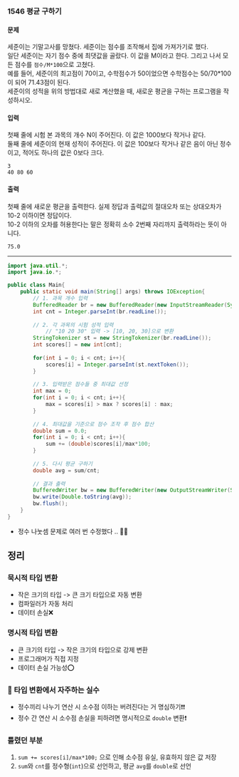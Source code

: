 ### 1546 평균 구하기
#### 문제
세준이는 기말고사를 망쳤다. 
세준이는 점수를 조작해서 집에 가져가기로 했다.   
일단 세준이는 자기 점수 중에 최댓값을 골랐다. 
이 값을 M이라고 한다. 그리고 나서 모든 점수를 `점수/M*100`으로 고쳤다.  
예를 들어, 세준이의 최고점이 70이고, 수학점수가 50이었으면 수학점수는 50/70*100이 되어 71.43점이 된다.    
세준이의 성적을 위의 방법대로 새로 계산했을 때, 새로운 평균을 구하는 프로그램을 작성하시오.  

#### 입력
첫째 줄에 시험 본 과목의 개수 N이 주어진다. 이 값은 1000보다 작거나 같다.  
둘째 줄에 세준이의 현재 성적이 주어진다. 이 값은 100보다 작거나 같은 음이 아닌 정수이고, 적어도 하나의 값은 0보다 크다.  
```
3
40 80 60
```

#### 출력
첫째 줄에 새로운 평균을 출력한다. 실제 정답과 출력값의 절대오차 또는 상대오차가 10-2 이하이면 정답이다.  
10-2 이하의 오차를 허용한다는 말은 정확히 소수 2번째 자리까지 출력하라는 뜻이 아니다.  
```
75.0
```

---


```java
import java.util.*;
import java.io.*;

public class Main{
    public static void main(String[] args) throws IOException{
        // 1. 과목 개수 입력
        BufferedReader br = new BufferedReader(new InputStreamReader(System.in));
        int cnt = Integer.parseInt(br.readLine());
        
        // 2. 각 과목의 시험 성적 입력
            // "10 20 30" 입력 -> [10, 20, 30]으로 변환
        StringTokenizer st = new StringTokenizer(br.readLine());
        int scores[] = new int[cnt];
        
        for(int i = 0; i < cnt; i++){
            scores[i] = Integer.parseInt(st.nextToken());            
        }
        
        // 3. 입력받은 점수들 중 최대값 선정
        int max = 0;
        for(int i = 0; i < cnt; i++){
            max = scores[i] > max ? scores[i] : max;
        }
        
        // 4. 최대값을 기준으로 점수 조작 후 점수 합산
        double sum = 0.0;
        for(int i = 0; i < cnt; i++){
            sum += (double)scores[i]/max*100;
        }
        
        // 5. 다시 평균 구하기
        double avg = sum/cnt;
        
        // 결과 출력
        BufferedWriter bw = new BufferedWriter(new OutputStreamWriter(System.out));
        bw.write(Double.toString(avg));
        bw.flush();
    }
}
```
- 정수 나눗셈 문제로 여러 번 수정했다 .. 🔨🔨

## 정리
### 묵시적 타입 변환
- 작은 크기의 타입 -> 큰 크기 타입으로 자동 변환
- 컴파일러가 자동 처리
- 데이터 손실❌

### 명시적 타입 변환
- 큰 크기의 타입 -> 작은 크기의 타입으로 강제 변환
- 프로그래머가 직접 지정
- 데이터 손실 가능성⭕

### 🧨 타입 변환에서 자주하는 실수
- 정수끼리 나누기 연산 시 소수점 이하는 버려진다는 거 명심하기❗❗
- 정수 간 연산 시 소수점 손실을 피하려면 명시적으로 `double` 변환❗

### 틀렸던 부분
1. `sum += scores[i]/max*100;` 으로 인해 소수점 유실, 유효하지 않은 값 저장
2. `sum`와 `cnt`를 정수형(`int`)으로 선언하고, 평균 `avg`를 `double`로 선언
  
